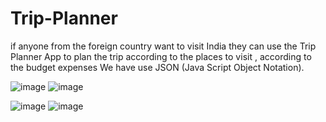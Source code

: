 # Trip-Planner
 if anyone from the foreign country want to visit India they can use the Trip Planner App to plan the trip according to the places to visit  , according to the budget expenses    We have use JSON (Java Script Object Notation).




![image](https://user-images.githubusercontent.com/11159221/89628405-de660a00-d8b9-11ea-930c-34b7aa987380.png)  ![image](https://user-images.githubusercontent.com/11159221/89628705-516f8080-d8ba-11ea-81db-dd95d684dd88.png)

![image](https://user-images.githubusercontent.com/11159221/89628923-a14e4780-d8ba-11ea-9d66-e9a71883cccf.png)  ![image](https://user-images.githubusercontent.com/11159221/89629102-e5d9e300-d8ba-11ea-8d23-5d54a3acd105.png)

